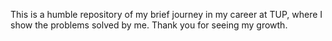 This is a humble repository of my brief journey in my career at TUP, where I show the problems solved by me. Thank you for seeing my growth.
